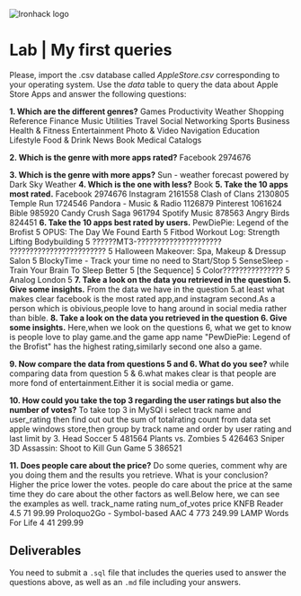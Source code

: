 ![Ironhack logo](https://i.imgur.com/1QgrNNw.png)

# Lab | My first queries

Please, import the .csv database called *AppleStore.csv* corresponding to your operating system. Use the *data* table to query the data about Apple Store Apps and answer the following questions: 

**1. Which are the different genres?**
Games
Productivity
Weather
Shopping
Reference
Finance
Music
Utilities
Travel
Social Networking
Sports
Business
Health & Fitness
Entertainment
Photo & Video
Navigation
Education
Lifestyle
Food & Drink
News
Book
Medical
Catalogs

**2. Which is the genre with more apps rated?**
Facebook	2974676


**3. Which is the genre with more apps?**
Sun - weather forecast powered by Dark Sky	Weather
**4. Which is the one with less?**
	Book
**5. Take the 10 apps most rated.**
Facebook	2974676
Instagram	2161558
Clash of Clans	2130805
Temple Run	1724546
Pandora - Music & Radio	1126879
Pinterest	1061624
Bible	985920
Candy Crush Saga	961794
Spotify Music	878563
Angry Birds	824451
**6. Take the 10 apps best rated by users.**
PewDiePie: Legend of the Brofist	5
OPUS: The Day We Found Earth	5
Fitbod Workout Log: Strength Lifting Bodybuilding	5
??????MT3-????????????????????? ????????????????????????	5
Halloween Makeover: Spa, Makeup & Dressup Salon	5
BlockyTime - Track your time no need to Start/Stop	5
SenseSleep - Train Your Brain To Sleep Better	5
[the Sequence]	5
Color???????????????	5
Analog London	5
**7. Take a look on the data you retrieved in the question 5. Give some insights.**
From the data we have in the question 5.at least what makes clear facebook is the most rated app,and instagram second.As a person which is obivious,people love to hang around in social media rather than bible.
**8. Take a look on the data you retrieved in the question 6. Give some insights.**
Here,when we look on the questions 6, what we get to know is people love to play game.and the game app name "PewDiePie: Legend of the Brofist" has the highest rating,similarly second one also a game.


**9. Now compare the data from questions 5 and 6. What do you see?**
while comparing data from question 5 & 6.what makes clear is that people are more fond of entertainment.Either it is social media or game.

**10. How could you take the top 3 regarding the user ratings but also the number of votes?**
To take top 3 in MySQl i select track name and user_rating then find out out the sum of totalrating count from data set apple windows store,then group by track name and order by user rating and last limit by 3.
Head Soccer	5	481564
Plants vs. Zombies	5	426463
Sniper 3D Assassin: Shoot to Kill Gun Game	5	386521


**11. Does people care about the price?** Do some queries, comment why are you doing them and the results you retrieve. What is your conclusion?
Higher the price lower the votes. people do care about the price at the same time they do care about the other factors as well.Below here, we can see the examples as well.
track_name                   rating num_of_votes   price
KNFB Reader	                     4.5	71	        99.99
Proloquo2Go - Symbol-based AAC	 4	   773	       249.99
LAMP Words For Life         	4     	41         	299.99

## Deliverables 
You need to submit a `.sql` file that includes the queries used to answer the questions above, as well as an `.md` file including your answers. 
